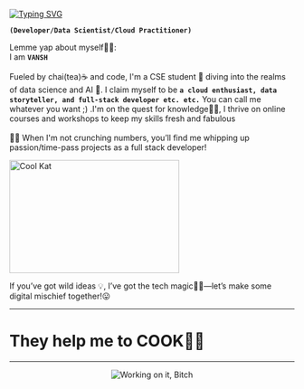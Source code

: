 <p>
<a href="https://git.io/typing-svg"><img src="https://readme-typing-svg.demolab.com?font=Open+Sans&weight=200&size=30&pause=5000&color=F7E5E5&width=435&lines=Vansh+this+side+%F0%9F%A6%A7" alt="Typing SVG" /></a>
</p>
<!--# Vansh this side 🦧-->

**`(Developer/Data Scientist/Cloud Practitioner)`**

Lemme yap about myself💁‍♂️:<br>
I am **`VANSH`** <br>
<br>
Fueled by chai(tea)☕ and code, I'm a CSE student 🔧 diving into the realms of data science and AI 👾. I claim myself to be **`a cloud enthusiast, data storyteller, and full-stack developer etc. etc.`** You can call me whatever you want ;) .I'm on the quest for knowledge🧙‍♂️, I thrive on online courses and workshops to keep my skills fresh and fabulous
<br>
<br>
👨‍🍳 When I'm not crunching numbers, you’ll find me whipping up passion/time-pass projects as a full stack developer!
<br>
<!--<p align="center">
-->
<p>
  <img src="https://media0.giphy.com/media/v1.Y2lkPTc5MGI3NjExeHdyM3A0eHFrbXkxdmVjcGZneTI1ZnpveXlvMHMweTJ3NWM3ZzBrdiZlcD12MV9pbnRlcm5hbF9naWZfYnlfaWQmY3Q9Zw/lJNoBCvQYp7nq/giphy.gif" alt="Cool Kat" width ="300" height="200"/>
</p>

If you’ve got wild ideas 💡, I’ve got the tech magic👨‍💻—let’s make some digital mischief together!😛
<hr>

# They help me to COOK👨‍🍳


<hr>

<p align="center">
  <img src="https://media4.giphy.com/media/v1.Y2lkPTc5MGI3NjExaHMxbGEwbjkzYm10dDUyYTBidndqbjRxN3RzaWg4Z3E3YzZ1b3JkdyZlcD12MV9pbnRlcm5hbF9naWZfYnlfaWQmY3Q9Zw/vR1dPIYzQmkRzLZk2w/giphy.gif" alt="Working on it, Bitch"/>
</p>


<!-- 💻 My Toolbox:

Cloud Technologies: AWS, Azure, GCP – leveraging the cloud to build scalable and secure systems.
Full-Stack Development: Proficient in HTML, CSS, JavaScript, React, Node.js, and backend frameworks.
Data Science & Analytics: Python, Pandas, NumPy, Matplotlib, and machine learning libraries to turn raw data into actionable insights.
🎯 What Drives Me:

Simplifying complexity in the cloud, data, and web domains.
Designing systems and applications that are not only efficient but also user-centric.
Learning and experimenting with emerging technologies to stay ahead in this fast-evolving field.
✨ Let’s Innovate Together:
I thrive on collaboration, whether it's building a cutting-edge cloud architecture, solving challenging data problems, or creating dynamic web experiences. Let’s connect, share ideas, and shape the future of technology together!

🌐 Fun Fact: I believe technology isn’t just about writing code—it's about creating solutions that matter.

-->

<!--
**vanshfr/vanshfr** is a ✨ _special_ ✨ repository because its `README.md` (this file) appears on your GitHub profile.

Here are some ideas to get you started:

- 🔭 I’m currently working on ...
- 🌱 I’m currently learning ...
- 👯 I’m looking to collaborate on ...
- 🤔 I’m looking for help with ...
- 💬 Ask me about ...
- 📫 How to reach me: ...
- 😄 Pronouns: ...
- ⚡ Fun fact: ...
-->
